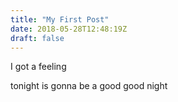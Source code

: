 ```yaml
---
title: "My First Post"
date: 2018-05-28T12:48:19Z
draft: false
---
```


I got a feeling

tonight is gonna be a good good night